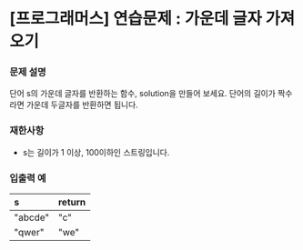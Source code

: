# [프로그래머스] 연습문제 : 가운데 글자 가져오기

### 문제 설명
단어 s의 가운데 글자를 반환하는 함수, solution을 만들어 보세요. 단어의 길이가 짝수라면 가운데 두글자를 반환하면 됩니다.

### 재한사항
- s는 길이가 1 이상, 100이하인 스트링입니다.

### 입출력 예
|s	|return|
|:---|:---|
|"abcde"	|"c"|
|"qwer"	|"we"|